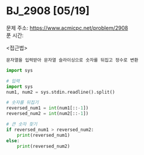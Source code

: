 # BJ_2908 [05/19] </br>
문제 주소: https://www.acmicpc.net/problem/2908 </br>
푼 시간: </br>

<접근법>
```
문자열을 입력받아 문자열 슬라이싱으로 숫자를 뒤집고 정수로 변환
```


```python
import sys

# 입력
import sys
num1, num2 = sys.stdin.readline().split()

# 숫자를 뒤집기
reversed_num1 = int(num1[::-1])
reversed_num2 = int(num2[::-1])

# 큰 숫자 찾기
if reversed_num1 > reversed_num2:
    print(reversed_num1)
else:
    print(reversed_num2)
```